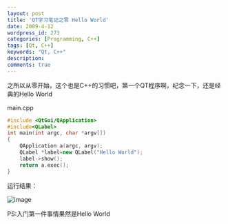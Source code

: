 ```yaml
---
layout: post
title: 'QT学习笔记之零 Hello World'
date: 2009-4-12
wordpress_id: 273
categories: [Programming, C++]
tags: [Qt, C++]
keywords: "Qt, C++"
description: 
comments: true
---
```

之所以从零开始，这个也是C++的习惯吧，第一个QT程序啊，纪念一下，还是经典的Hello World

main.cpp

``` cpp
#include <QtGui/QApplication>
#include<QLabel>
int main(int argc, char *argv[])
{
    QApplication a(argc, argv);
    QLabel *label=new QLabel("Hello World");
    label->show();
    return a.exec();
}
```
运行结果：

![image](/images/uploads/2009/04/223451108.p.JPG?d=20090430223534608)

PS:入门第一件事情果然是Hello World